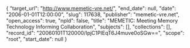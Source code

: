 {
  "target_url": "http://www.memetic-vre.net/", 
  "end_date": null, 
  "date": "2006-01-01T12:00:00", 
  "slug": 117638, 
  "publisher": "memetic-vre.net", 
  "open_access": true, 
  "npld": false, 
  "title": "MEMETIC: Meeting Memory Technology Informing Collaboration", 
  "subjects": [], 
  "collections": [], 
  "record_id": "20060101T120000/IpjC1PIEqT6J4muve0oSGw==", 
  "scope": "root", 
  "start_date": null
}


